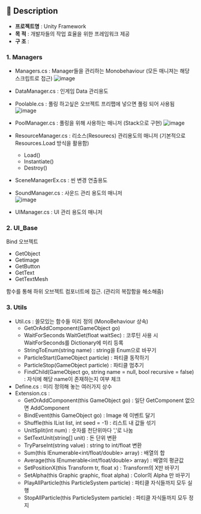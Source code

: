 ## 📖 Description
- <b>프로젝트명</b> : Unity Framework<br>
- <b>목 적</b> : 개발자들의 작업 효율을 위한 프레임워크 제공<br>
- <b>구 조</b> :<br>
### 1. Managers
  - Managers.cs : Manager들을 관리하는 Monobehaviour (모든 매니져는 해당 스크립트로 접근)
      ![image](https://github.com/richrookie/UnityFramework/assets/83854046/a5fd02df-0f48-482c-8ffe-defff1952775)
  - DataManager.cs : 인게임 Data 관리용도
  - Poolable.cs : 풀링 하고싶은 오브젝트 프리팹에 넣으면 풀링 되어 사용됨
  ![image](https://github.com/richrookie/UnityFramework/assets/83854046/6b6c88f3-d750-4dbc-b053-da01f25f4f7f)

  - PoolManager.cs :  풀링을 위해 사용하는 매니저 (Stack으로 구현)
    ![image](https://github.com/richrookie/UnityFramework/assets/83854046/6a984478-765c-4052-a367-f590f1a75711)

  - ResourceManager.cs : 리소스(Resourecs) 관리용도의 매니저 (기본적으로 Resources.Load 방식을 활용함)
    - Load()
    - Instantiate()
    - Destroy()
  - SceneManagerEx.cs : 씬 변경 연출용도
  - SoundManager.cs : 사운드 관리 용도의 매니저\
    ![image](https://github.com/richrookie/UnityFramework/assets/83854046/b7904dd8-817a-4108-a4a5-3ff0bd0e7b08)

  - UIManager.cs : UI 관리 용도의 매니저

### 2. UI_Base
Bind 오브젝트
- GetObject
- Getimage
- GetButton
- GetText
- GetTextMesh
  
함수를 통해 하위 오브젝트 컴포너트에 접근. (관리의 복잡함을 해소해줌)

### 3. Utils
- Util.cs : 쓸모있는 함수들 미리 정의 (MonoBehaviour 상속)
  - GetOrAddComponent<T>(GameObject go)
  - WaitForSeconds WaitGet(float waitSec) : 코루틴 사용 시 WaitForSeconds를 Dictionary에 미리 등록
  - StringToEnum<T>(string name) : string을 Enum으로 바꾸기
  - ParticleStart(GameObject particle) : 파티클 동작하기
  - ParticleStop(GameObject particle) : 파티클 멈추기
  - FindChild(GameObject go, string name = null, bool recursive = false) : 자식에 해당 name이 존재하는지 여부 체크
- Define.cs : 미리 정의해 놓는 여러가지 상수
- Extension.cs :
  - GetOrAddComponent<T>(this GameObject go) : 일단 GetComponent 없으면 AddComponent
  - BindEvent(this GameObject go) : Image 에 이벤트 달기
  - Shuffle<T>(this IList list, int seed = -1) : 리스트 내 값들 섞기
  - UnitSplit(int num) : 숫자를 천단위마다 ','로 나눔
  - SetTextUnit(string[] unit) : 돈 단위 변환  
  - TryParseInt(string value) : string to int/float 변환
  - Sum(this IEnumerable<int/float/double> array) : 배열의 합
  - Average(this IEnumerable<int/float/double> array) : 배열의 평균값
  - SetPositionX(this Transform tr, float x) : Transform의 X만 바꾸기
  - SetAlpha(this Graphic graphic, float alpha) : Color의 Alpha 만 바꾸기
  - PlayAllParticle(this ParticleSystem particle) : 파티클 자식들까지 모두 실행
  - StopAllParticle(this ParticleSystem particle) : 파티클 자식들까지 모두 정지 
